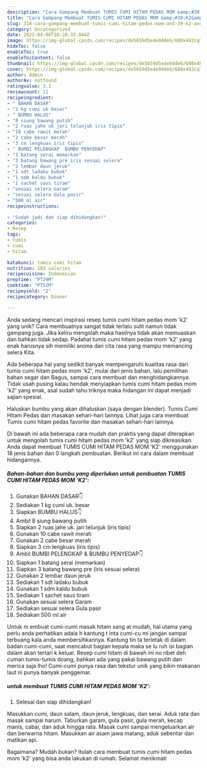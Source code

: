```yaml
---
description: "Cara Gampang Membuat TUMIS CUMI HITAM PEDAS MOM &amp;#39;K2&amp;#39; yang Lezat"
title: "Cara Gampang Membuat TUMIS CUMI HITAM PEDAS MOM &amp;#39;K2&amp;#39; yang Lezat"
slug: 318-cara-gampang-membuat-tumis-cumi-hitam-pedas-mom-and-39-k2-and-39-yang-lezat
category: Uncategorized
date: 2022-04-06T18:28:33.044Z
image: https://img-global.cpcdn.com/recipes/de5659d5e4e04de6/680x482cq70/tumis-cumi-hitam-pedas-mom-k2-foto-resep-utama.jpg
hideToc: false
enableToc: true
enableTocContent: false
thumbnail: https://img-global.cpcdn.com/recipes/de5659d5e4e04de6/680x482cq70/tumis-cumi-hitam-pedas-mom-k2-foto-resep-utama.jpg
cover: https://img-global.cpcdn.com/recipes/de5659d5e4e04de6/680x482cq70/tumis-cumi-hitam-pedas-mom-k2-foto-resep-utama.jpg
author: Admin
authorAv: notfound
ratingvalue: 3.1
reviewcount: 11
recipeingredient:
- " BAHAN DASAR"
- "1 kg cumi uk besar"
- " BUMBU HALUS"
- "8 siung bawang putih"
- "2 ruas jahe uk jari telunjuk iris tipis"
- "10 cabe rawit merah"
- "2 cabe besar merah"
- "3 cm lengkuas iris tipis"
- " BUMBI PELENGKAP  BUMBU PENYEDAP"
- "1 batang serai memarkan"
- "3 batang bawang pre iris sesuai selera"
- "2 lembar daun jeruk"
- "1 sdt ladaku bubuk"
- "1 sdm kaldu bubuk"
- "1 sachet saus tiram"
- "sesuai selera Garam"
- "sesuai selera Gula pasir"
- "500 ml air"
recipeinstructions:

- "Sudah jadi dan siap dihidangkan!"
categories:
- Resep
tags:
- tumis
- cumi
- hitam

katakunci: tumis cumi hitam 
nutrition: 283 calories
recipecuisine: Indonesian
preptime: "PT29M"
cooktime: "PT52M"
recipeyield: "2"
recipecategory: Dinner

---
```





Anda sedang mencari inspirasi resep tumis cumi hitam pedas mom &#39;k2&#39; yang unik? Cara membuatnya sangat tidak terlalu sulit namun tidak gampang juga. Jika keliru mengolah maka hasilnya tidak akan memuaskan dan bahkan tidak sedap. Padahal tumis cumi hitam pedas mom &#39;k2&#39; yang enak harusnya sih memiliki aroma dan cita rasa yang mampu memancing selera Kita.





Ada beberapa hal yang sedikit banyak mempengaruhi kualitas rasa dari tumis cumi hitam pedas mom &#39;k2&#39;, mulai dari jenis bahan, lalu pemilihan bahan segar dan Bagus, sampai cara membuat dan menghidangkannya. Tidak usah pusing kalau hendak menyiapkan tumis cumi hitam pedas mom &#39;k2&#39; yang enak,      asal sudah tahu triknya maka hidangan ini dapat menjadi sajian spesial.














Haluskan bumbu yang akan dihaluskan (saya dengan blender). Tumis Cumi Hitam Pedas dan masakan sehari-hari lainnya. Lihat juga cara membuat Tumis cumi hitam pedas favorite dan masakan sehari-hari lainnya.






Di bawah ini ada beberapa cara mudah dan praktis yang dapat diterapkan untuk mengolah tumis cumi hitam pedas mom &#39;k2&#39; yang siap dikreasikan. Anda dapat membuat TUMIS CUMI HITAM PEDAS MOM &#39;K2&#39; menggunakan 18 jenis bahan dan 0 langkah pembuatan. Berikut ini cara dalam membuat hidangannya.

<!--inarticleads1-->

##### Bahan-bahan dan bumbu yang diperlukan untuk pembuatan TUMIS CUMI HITAM PEDAS MOM &#39;K2&#39;:

1. Gunakan  BAHAN DASAR👇
1. Sediakan 1 kg cumi uk. besar
1. Siapkan  BUMBU HALUS👇
1. Ambil 8 siung bawang putih
1. Siapkan 2 ruas jahe uk. jari telunjuk (iris tipis)
1. Gunakan 10 cabe rawit merah
1. Gunakan 2 cabe besar merah
1. Siapkan 3 cm lengkuas (iris tipis)
1. Ambil  BUMBI PELENGKAP &amp; BUMBU PENYEDAP👇
1. Siapkan 1 batang serai (memarkan)
1. Siapkan 3 batang bawang pre (iris sesuai selera)
1. Gunakan 2 lembar daun jeruk
1. Sediakan 1 sdt ladaku bubuk
1. Gunakan 1 sdm kaldu bubuk
1. Sediakan 1 sachet saus tiram
1. Gunakan sesuai selera Garam
1. Sediakan sesuai selera Gula pasir
1. Sediakan 500 ml air


Untuk m embuat cumi-cumi masak hitam sang at mudah, hal utama yang perlu anda perhatikan adala h kantung t inta cumi-cu mi jangan sampai terbuang kala anda membersihkannya. Kantung tin ta terletak di dalam badan cumi-cumi, saat mencabut bagian kepala maka se lu ruh isi bagian dalam akan tertari k keluar. Resep cumi hitam di bawah ini no ribet deh cuman tumis-tumis doang, bahkan ada yang pakai bawang putih dan merica saja lho! Cumi-cumi punya rasa dan tekstur unik yang bikin makanan laut ni punya banyak penggemar. 

<!--inarticleads2-->

#####  untuk membuat TUMIS CUMI HITAM PEDAS MOM &#39;K2&#39;:


1. Selesai dan siap dihidangkan!

Masukkan cumi, daun salam, daun jeruk, lengkuas, dan serai. Aduk rata dan masak sampai harum. Taburkan garam, gula pasir, gula merah, kecap manis, cabai, dan aduk hingga rata. Masak cumi sampai mengeluarkan air dan berwarna hitam. Masukkan air asam jawa matang, aduk sebentar dan matikan api. 

Bagaimana? Mudah bukan? Itulah cara membuat tumis cumi hitam pedas mom &#39;k2&#39; yang bisa anda lakukan di rumah. Selamat menikmati
